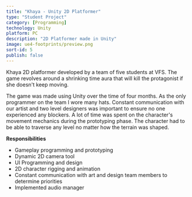 ```yaml
---
title: "Khaya - Unity 2D Platformer"
type: "Student Project"
category: [Programming]
technology: Unity
platform: PC
description: "2D Platformer made in Unity"
image: ue4-footprints/preview.png
sort-id: 5
publish: false
---
```


Khaya 2D platformer developed by a team of five students at VFS. The game revolves around a shrinking time aura that will kill the protagonist if she doesn't keep moving. 

The game was made using Unity over the time of four months. As the only programmer on the team I wore many hats. Constant communication with our artist and two level designers was important to ensure no one experienced any blockers. 
A lot of time was spent on the character's movement mechanics during the prototyping phase. The character had to be able to traverse any level no matter how the terrain was shaped.  


**Responsibilities**
* Gameplay programming and prototyping 
* Dynamic 2D camera tool
* UI Programming and design
* 2D character rigging and animation
* Constant communication with art and design team members to determine priorities
* Implemented audio manager
